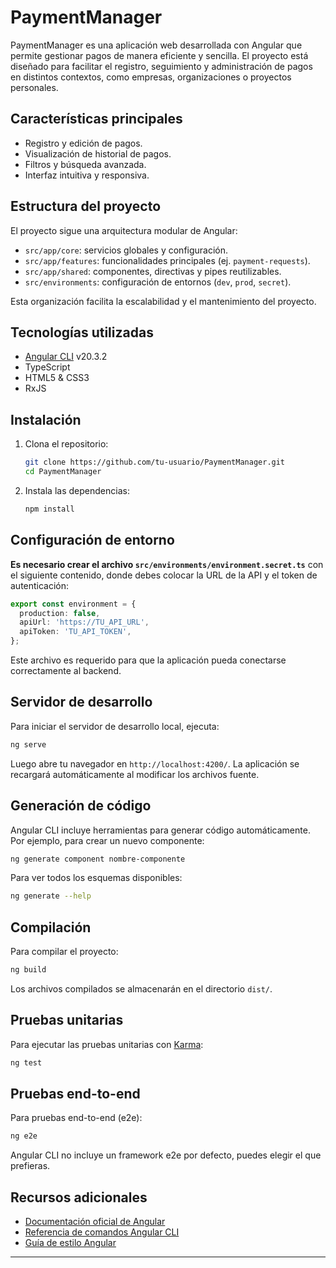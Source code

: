 # PaymentManager

PaymentManager es una aplicación web desarrollada con Angular que permite gestionar pagos de manera eficiente y sencilla. El proyecto está diseñado para facilitar el registro, seguimiento y administración de pagos en distintos contextos, como empresas, organizaciones o proyectos personales.

## Características principales

- Registro y edición de pagos.
- Visualización de historial de pagos.
- Filtros y búsqueda avanzada.
- Interfaz intuitiva y responsiva.

## Estructura del proyecto

El proyecto sigue una arquitectura modular de Angular:

- `src/app/core`: servicios globales y configuración.
- `src/app/features`: funcionalidades principales (ej. `payment-requests`).
- `src/app/shared`: componentes, directivas y pipes reutilizables.
- `src/environments`: configuración de entornos (`dev`, `prod`, `secret`).

Esta organización facilita la escalabilidad y el mantenimiento del proyecto.

## Tecnologías utilizadas

- [Angular CLI](https://github.com/angular/angular-cli) v20.3.2
- TypeScript
- HTML5 & CSS3
- RxJS

## Instalación

1. Clona el repositorio:
   ```bash
   git clone https://github.com/tu-usuario/PaymentManager.git
   cd PaymentManager
   ```
2. Instala las dependencias:
   ```bash
   npm install
   ```

## Configuración de entorno

**Es necesario crear el archivo `src/environments/environment.secret.ts`** con el siguiente contenido, donde debes colocar la URL de la API y el token de autenticación:

```typescript
export const environment = {
  production: false,
  apiUrl: 'https://TU_API_URL',
  apiToken: 'TU_API_TOKEN',
};
```

Este archivo es requerido para que la aplicación pueda conectarse correctamente al backend.

## Servidor de desarrollo

Para iniciar el servidor de desarrollo local, ejecuta:

```bash
ng serve
```

Luego abre tu navegador en `http://localhost:4200/`. La aplicación se recargará automáticamente al modificar los archivos fuente.

## Generación de código

Angular CLI incluye herramientas para generar código automáticamente. Por ejemplo, para crear un nuevo componente:

```bash
ng generate component nombre-componente
```

Para ver todos los esquemas disponibles:

```bash
ng generate --help
```

## Compilación

Para compilar el proyecto:

```bash
ng build
```

Los archivos compilados se almacenarán en el directorio `dist/`.

## Pruebas unitarias

Para ejecutar las pruebas unitarias con [Karma](https://karma-runner.github.io):

```bash
ng test
```

## Pruebas end-to-end

Para pruebas end-to-end (e2e):

```bash
ng e2e
```

Angular CLI no incluye un framework e2e por defecto, puedes elegir el que prefieras.



## Recursos adicionales

- [Documentación oficial de Angular](https://angular.dev/docs)
- [Referencia de comandos Angular CLI](https://angular.dev/tools/cli)
- [Guía de estilo Angular](https://angular.dev/guide/styleguide)

---

